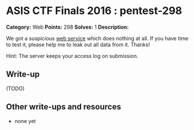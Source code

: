 # ASIS CTF Finals 2016 : pentest-298

**Category:** Web
**Points:** 298
**Solves:** 1
**Description:**

We got a suspicious [web service](http://ca12379f1163ff045b3ac80842d15bdb.gdn/index.php) which does nothing at all. If you have time to test it, please help me to leak out all data from it. Thanks!

Hint: The server keeps your access log on submission.

## Write-up

(TODO)

## Other write-ups and resources

* none yet
